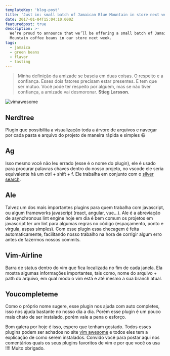 ```yaml
---
templateKey: 'blog-post'
title: 'Just in: small batch of Jamaican Blue Mountain in store next week'
date: 2017-01-04T15:04:10.000Z
featuredpost: true
description: >-
  We’re proud to announce that we’ll be offering a small batch of Jamaica Blue
  Mountain coffee beans in our store next week.
tags:
  - jamaica
  - green beans
  - flavor
  - tasting
---
```


>Minha definição da amizade se baseia em duas coisas. O respeito e a confiança. Esses dois fatores precisam estar presentes. E tem que ser mútuo. Você pode ter respeito por alguém, mas se não tiver confiança, a amizade vai desmoronar. **Stieg Larsson.**

![vimawesome](https://vimawesome.com/static/img/og.png)

## Nerdtree

Plugin que possibilita a visualização toda a árvore de arquivos e navegar por cada pasta e arquivo do projeto de maneira rápida e simples 😃

## Ag
Isso mesmo você não leu errado (esse é o nome do plugin), ele é usado para procurar palavras chaves dentro do nosso projeto, no vscode ele seria equivalente há um ctrl + shift + f. Ele trabalha em conjunto com o [silver search](https://github.com/ggreer/the_silver_searcher).

## Ale
Talvez um dos mais importantes plugins para quem trabalha com javascript, ou algum frameworks javascript (react, angular, vue…). Ale é a abreviação de asynchronous lint engine hoje em dia é bem comum os projetos em javascript ter um lint para algumas regras no código (espaçamento, ponto e virgula, aspas simples). Com esse plugin essa checagem é feita automaticamente, facilitando nosso trabalho na hora de corrigir algum erro antes de fazermos nossos commits.

## Vim-Airline
Barra de status dentro do vim que fica localizada no fim de cada janela. Ela mostra algumas informações importantes, tais como, nome do arquivo + path do arquivo, em qual modo o vim está e até mesmo a sua branch atual.

## Youcompleteme
Como o próprio nome sugere, esse plugin nos ajuda com auto completes, isso nos ajuda bastante no nosso dia a dia. Porém esse plugin é um pouco mais chato de ser instalado, porém vale a pena o esforço.

Bom galera por hoje é isso, espero que tenham gostado. Todos esses plugins podem ser achados no site [vim awesome](https://vimawesome.com/) e todos eles tem a explicação de como serem instalados. Convido você para postar aqui nos comentários quais os seus plugins favoritos de vim e por que você os usa !!!! Muito obrigado.
